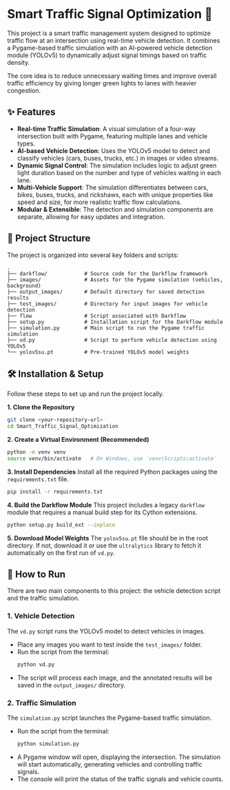# Smart Traffic Signal Optimization 🚦

This project is a smart traffic management system designed to optimize traffic flow at an intersection using real-time vehicle detection. It combines a Pygame-based traffic simulation with an AI-powered vehicle detection module (YOLOv5) to dynamically adjust signal timings based on traffic density.

The core idea is to reduce unnecessary waiting times and improve overall traffic efficiency by giving longer green lights to lanes with heavier congestion.

## ✨ Features

* **Real-time Traffic Simulation**: A visual simulation of a four-way intersection built with Pygame, featuring multiple lanes and vehicle types.
* **AI-based Vehicle Detection**: Uses the YOLOv5 model to detect and classify vehicles (cars, buses, trucks, etc.) in images or video streams.
* **Dynamic Signal Control**: The simulation includes logic to adjust green light duration based on the number and type of vehicles waiting in each lane.
* **Multi-Vehicle Support**: The simulation differentiates between cars, bikes, buses, trucks, and rickshaws, each with unique properties like speed and size, for more realistic traffic flow calculations.
* **Modular & Extensible**: The detection and simulation components are separate, allowing for easy updates and integration.

## 📂 Project Structure

The project is organized into several key folders and scripts:



```
.
├── darkflow/            # Source code for the Darkflow framework
├── images/              # Assets for the Pygame simulation (vehicles, background)
├── output_images/       # Default directory for saved detection results
├── test_images/         # Directory for input images for vehicle detection
├── flow                 # Script associated with Darkflow
├── setup.py             # Installation script for the Darkflow module
├── simulation.py        # Main script to run the Pygame traffic simulation
├── vd.py                # Script to perform vehicle detection using YOLOv5
└── yolov5su.pt          # Pre-trained YOLOv5 model weights
```

## 🛠️ Installation & Setup

Follow these steps to set up and run the project locally.

**1. Clone the Repository**
```bash
git clone <your-repository-url>
cd Smart_Traffic_Signal_Optimization
```

**2. Create a Virtual Environment (Recommended)**
```bash
python -m venv venv
source venv/bin/activate   # On Windows, use `venv\Scripts\activate`
```

**3. Install Dependencies**
Install all the required Python packages using the `requirements.txt` file.
```bash
pip install -r requirements.txt
```

**4. Build the Darkflow Module**
This project includes a legacy `darkflow` module that requires a manual build step for its Cython extensions.
```bash
python setup.py build_ext --inplace
```

**5. Download Model Weights**
The `yolov5su.pt` file should be in the root directory. If not, download it or use the `ultralytics` library to fetch it automatically on the first run of `vd.py`.

## 🚀 How to Run

There are two main components to this project: the vehicle detection script and the traffic simulation.

### 1. Vehicle Detection

The `vd.py` script runs the YOLOv5 model to detect vehicles in images.

* Place any images you want to test inside the `test_images/` folder.
* Run the script from the terminal:
    ```bash
    python vd.py
    ```
* The script will process each image, and the annotated results will be saved in the `output_images/` directory.

### 2. Traffic Simulation

The `simulation.py` script launches the Pygame-based traffic simulation.

* Run the script from the terminal:
    ```bash
    python simulation.py
    ```
* A Pygame window will open, displaying the intersection. The simulation will start automatically, generating vehicles and controlling traffic signals.
* The console will print the status of the traffic signals and vehicle counts.
